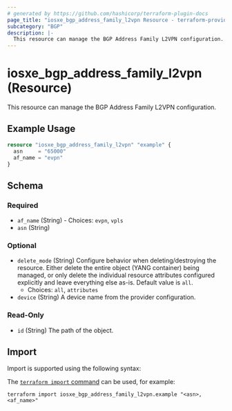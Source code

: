 ```yaml
---
# generated by https://github.com/hashicorp/terraform-plugin-docs
page_title: "iosxe_bgp_address_family_l2vpn Resource - terraform-provider-iosxe"
subcategory: "BGP"
description: |-
  This resource can manage the BGP Address Family L2VPN configuration.
---
```


# iosxe_bgp_address_family_l2vpn (Resource)

This resource can manage the BGP Address Family L2VPN configuration.

## Example Usage

```terraform
resource "iosxe_bgp_address_family_l2vpn" "example" {
  asn     = "65000"
  af_name = "evpn"
}
```

<!-- schema generated by tfplugindocs -->
## Schema

### Required

- `af_name` (String) - Choices: `evpn`, `vpls`
- `asn` (String)

### Optional

- `delete_mode` (String) Configure behavior when deleting/destroying the resource. Either delete the entire object (YANG container) being managed, or only delete the individual resource attributes configured explicitly and leave everything else as-is. Default value is `all`.
  - Choices: `all`, `attributes`
- `device` (String) A device name from the provider configuration.

### Read-Only

- `id` (String) The path of the object.

## Import

Import is supported using the following syntax:

The [`terraform import` command](https://developer.hashicorp.com/terraform/cli/commands/import) can be used, for example:

```shell
terraform import iosxe_bgp_address_family_l2vpn.example "<asn>,<af_name>"
```
